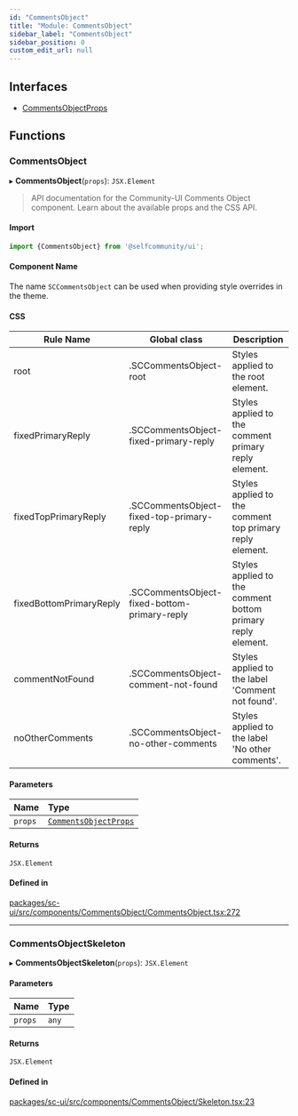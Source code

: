 ```yaml
---
id: "CommentsObject"
title: "Module: CommentsObject"
sidebar_label: "CommentsObject"
sidebar_position: 0
custom_edit_url: null
---
```


## Interfaces

- [CommentsObjectProps](../interfaces/CommentsObject.CommentsObjectProps.md)

## Functions

### CommentsObject

▸ **CommentsObject**(`props`): `JSX.Element`

> API documentation for the Community-UI Comments Object component. Learn about the available props and the CSS API.

#### Import

```jsx
import {CommentsObject} from '@selfcommunity/ui';
```

#### Component Name

The name `SCCommentsObject` can be used when providing style overrides in the theme.

#### CSS

|Rule Name|Global class|Description|
|---|---|---|
|root|.SCCommentsObject-root|Styles applied to the root element.|
|fixedPrimaryReply|.SCCommentsObject-fixed-primary-reply|Styles applied to the comment primary reply element.|
|fixedTopPrimaryReply|.SCCommentsObject-fixed-top-primary-reply|Styles applied to the comment top primary reply element.|
|fixedBottomPrimaryReply|.SCCommentsObject-fixed-bottom-primary-reply|Styles applied to the comment bottom primary reply element.|
|commentNotFound|.SCCommentsObject-comment-not-found|Styles applied to the label 'Comment not found'.|
|noOtherComments|.SCCommentsObject-no-other-comments|Styles applied to the label 'No other comments'.|

#### Parameters

| Name | Type |
| :------ | :------ |
| `props` | [`CommentsObjectProps`](../interfaces/CommentsObject.CommentsObjectProps.md) |

#### Returns

`JSX.Element`

#### Defined in

[packages/sc-ui/src/components/CommentsObject/CommentsObject.tsx:272](https://github.com/selfcommunity/community-ui/blob/1eb776a/packages/sc-ui/src/components/CommentsObject/CommentsObject.tsx#L272)

___

### CommentsObjectSkeleton

▸ **CommentsObjectSkeleton**(`props`): `JSX.Element`

#### Parameters

| Name | Type |
| :------ | :------ |
| `props` | `any` |

#### Returns

`JSX.Element`

#### Defined in

[packages/sc-ui/src/components/CommentsObject/Skeleton.tsx:23](https://github.com/selfcommunity/community-ui/blob/1eb776a/packages/sc-ui/src/components/CommentsObject/Skeleton.tsx#L23)
